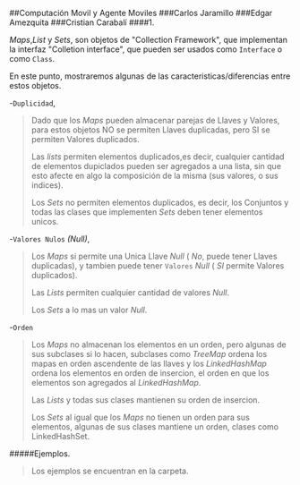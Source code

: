 ##Computación Movil y Agente Moviles
###Carlos Jaramillo
###Edgar Amezquita
###Cristian Carabalí
####1.

*Maps*,*List* y *Sets*, son objetos de "Collection Framework", que implementan la interfaz "Colletion interface", que pueden ser usados como `Interface` o como `Class`.

En este punto, mostraremos algunas de las caracteristicas/diferencias entre estos objetos.

-`Duplicidad`, 

>Dado que los *Maps* pueden almacenar parejas de Llaves y Valores, para estos objetos NO se permiten Llaves duplicadas, pero SI se permiten Valores duplicados.
>
>Las *lists* permiten elementos duplicados,es decir, cualquier cantidad de elementos dupiclados pueden ser agregados a una lista, sin que esto afecte en algo la composición de la misma (sus valores, o sus indices).
>
>Los *Sets* no permiten elementos duplicados, es decir, los Conjuntos y todas las clases que implementen *Sets* deben tener elementos unicos.
>

-`Valores Nulos` *(Null)*,

>Los *Maps* si permite una Unica Llave *Null* ( *No*, puede tener Llaves duplicadas), y tambien puede tener `Valores` *Null* ( *SI* permite Valores duplicados).
>
>Las *Lists* permiten cualquier cantidad de valores *Null*.
>
>Los *Sets* a lo mas un valor *Null*.
>

-`Orden`

>Los *Maps* no almacenan los elementos en un orden, pero algunas de sus subclases si lo hacen, subclases como *TreeMap* ordena los mapas en orden ascendente de las llaves y los *LinkedHashMap* ordena los elementos en orden de insercion, el orden en que los elementos son agregados al *LinkedHashMap*.
>
>Las *Lists* y todas sus clases mantienen su orden de insercion.
>
>Los *Sets* al igual que los *Maps* no tienen un orden para sus elementos, algunas de sus clases mantiene un orden, clases como LinkedHashSet.


#####Ejemplos.

>Los ejemplos se encuentran en la carpeta.
